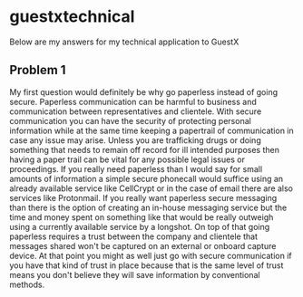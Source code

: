 # guestxtechnical
Below are my answers for my technical application to GuestX
## Problem 1
My first question would definitely be why go paperless instead of going secure. Paperless communication can be harmful to business and communication between representatives and clientele. With secure communication you can have the security of protecting personal information while at the same time keeping a papertrail of communication in case any issue may arise. Unless you are trafficking drugs or doing something that needs to remain off record for ill intended purposes then having a paper trail can be vital for any possible legal issues or proceedings. If you really need paperless than I would say for small amounts of information a simple secure phonecall would suffice using an already available service like CellCrypt or in the case of email there are also services like Protonmail. If you really want paperless secure messaging than there is the option of creating an in-house messaging service but the time and money spent on something like that would be really outweigh using a currently available service by a longshot. On top of that going paperless requires a trust between the company and clientele that messages shared won't be captured on an external or onboard capture device. At that point you might as well just go with secure communication if you have that kind of trust in place because that is the same level of trust means you don't believe they will save information by conventional methods.
